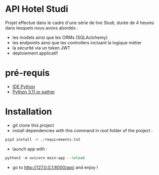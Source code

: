 # API Hotel Studi

Projet effectué dans le cadre d'une série de live Studi, durée de 4 heures dans lesquels nous avons abordés : 
- les models ainsi que les ORMs (SQLAclchemy)
- les endpoints ainsi que les controllers incluant la logique métier
- la sécurité via un token JWT
- deploiement applicatif

# pré-requis

- [IDE Python](https://www.jetbrains.com/fr-fr/pycharm/) 
- [Python 3.11 or eather](https://www.python.org/downloads/)

# Installation

- git clone this project
- install dependencies with this command in root folder of the project :
```python
pip3 install -r ./requirements.txt
```
- launch app with :
```python
python3 -m uvicorn main:app --reload
```

- go to http://127.0.0.1:8000/api/ and enjoy !
